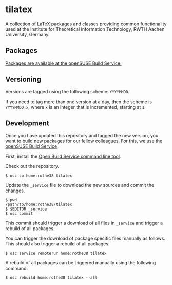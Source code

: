tilatex
=======

A collection of LaTeX packages and classes providing common
functionality used at the Institute for Theoretical Information
Technology, RWTH Aachen University, Germany.

Packages
--------

[Packages are available at the openSUSE Build Service.](https://software.opensuse.org/download.html?project=home%3Arothe38&package=tilatex)

Versioning
----------

Versions are tagged using the following scheme: `YYYYMMDD`.

If you need to tag more than one version at a day, then the scheme is
`YYYYMMDD.x`, where `x` is an integer that is incremented, starting at `1`.

Development
-----------

Once you have updated this repository and tagged the new version, you
want to build new packages for our fellow colleagues.
For this, we use the [openSUSE Build Service](https://build.opensuse.org/).

First, install the [Open Build Service command line tool](https://en.opensuse.org/openSUSE:OSC).

Check out the repository.

    $ osc co home:rothe38 tilatex

Update the `_service` file to download the new sources and commit the changes.

    $ pwd
    /path/to/home:rothe38/tilatex
    $ $EDITOR _service
    $ osc commit

This commit should trigger a download of all files in `_service` and
trigger a rebuild of all packages.

You can trigger the download of package specific files manually as follows.
This should also trigger a rebuild of all packages.

    $ osc service remoterun home:rothe38 tilatex

A rebuild of all packages can be triggered manually using the following command.

    $ osc rebuild home:rothe38 tilatex --all

